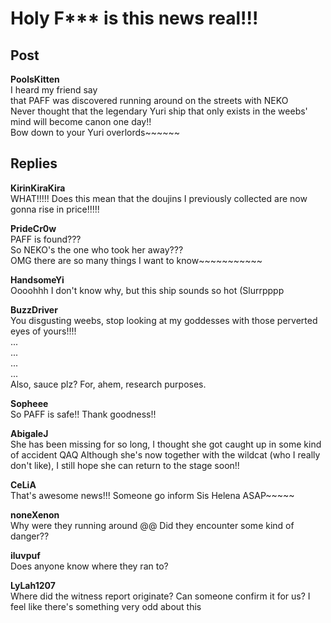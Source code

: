 # Holy F*** is this news real!!!
## Post
**PoolsKitten**<br>
I heard my friend say<br>
that PAFF was discovered running around on the streets with NEKO<br>
Never thought that the legendary Yuri ship that only exists in the weebs' mind will become canon one day!!<br>
Bow down to your Yuri overlords~~~~~~
## Replies
**KirinKiraKira**<br>
WHAT!!!!! Does this mean that the doujins I previously collected are now gonna rise in price!!!!!

**PrideCr0w**<br>
PAFF is found???<br>
So NEKO's the one who took her away???<br>
OMG there are so many things I want to know~~~~~~~~~~~

**HandsomeYi**<br>
Oooohhh I don't know why, but this ship sounds so hot (Slurrpppp

**BuzzDriver**<br>
You disgusting weebs, stop looking at my goddesses with those perverted eyes of yours!!!!<br>
...<br>
...<br>
...<br>
...<br>
Also, sauce plz? For, ahem, research purposes.

**Sopheee**<br>
So PAFF is safe!! Thank goodness!!

**AbigaleJ**<br>
She has been missing for so long, I thought she got caught up in some kind of accident QAQ Although she's now together with the wildcat (who I really don't like), I still hope she can return to the stage soon!!

**CeLiA**<br>
That's awesome news!!! Someone go inform Sis Helena ASAP~~~~~

**noneXenon**<br>
Why were they running around @@ Did they encounter some kind of danger??

**iluvpuf**<br>
Does anyone know where they ran to?

**LyLah1207**<br>
Where did the witness report originate? Can someone confirm it for us? I feel like there's something very odd about this


